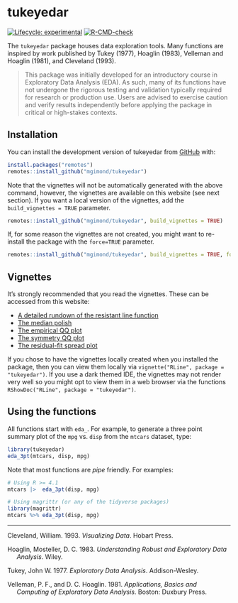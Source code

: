 
<!-- README.md is generated from README.Rmd. Please edit that file -->

# tukeyedar

<!-- badges: start -->

[![Lifecycle:
experimental](https://img.shields.io/badge/lifecycle-experimental-orange.svg)](https://lifecycle.r-lib.org/articles/stages.html#experimental)
[![R-CMD-check](https://github.com/mgimond/tukeyedar/actions/workflows/R-CMD-check.yaml/badge.svg)](https://github.com/mgimond/tukeyedar/actions/workflows/R-CMD-check.yaml)
<!-- badges: end -->

The `tukeyedar` package houses data exploration tools. Many functions
are inspired by work published by Tukey (1977), Hoaglin (1983), Velleman
and Hoaglin (1981), and Cleveland (1993).

> This package was initially developed for an introductory course in
> Exploratory Data Analysis (EDA). As such, many of its functions have
> not undergone the rigorous testing and validation typically required
> for research or production use. Users are advised to exercise caution
> and verify results independently before applying the package in
> critical or high-stakes contexts.

## Installation

You can install the development version of tukeyedar from
[GitHub](https://github.com/) with:

``` r
install.packages("remotes")
remotes::install_github("mgimond/tukeyedar")
```

Note that the vignettes will not be automatically generated with the
above command, however, the vignettes are available on this website (see
next section). If you want a local version of the vignettes, add the
`build_vignettes = TRUE` parameter.

``` r
remotes::install_github("mgimond/tukeyedar", build_vignettes = TRUE)
```

If, for some reason the vignettes are not created, you might want to
re-install the package with the `force=TRUE` parameter.

``` r
remotes::install_github("mgimond/tukeyedar", build_vignettes = TRUE, force=TRUE)
```

## Vignettes

It’s strongly recommended that you read the vignettes. These can be
accessed from this website:

- [A detailed rundown of the resistant line
  function](https://mgimond.github.io/tukeyedar/articles/RLine.html)
- [The median
  polish](https://mgimond.github.io/tukeyedar/articles/polish.html)
- [The empirical QQ
  plot](https://mgimond.github.io/tukeyedar/articles/qq.html)
- [The symmetry QQ
  plot](https://mgimond.github.io/tukeyedar/articles/symqq.html)
- [The residual-fit spread
  plot](https://mgimond.github.io/tukeyedar/articles/rfs.html)

If you chose to have the vignettes locally created when you installed
the package, then you can view them locally via
`vignette("RLine", package = "tukeyedar")`. If you use a dark themed
IDE, the vignettes may not render very well so you might opt to view
them in a web browser via the functions
`RShowDoc("RLine", package = "tukeyedar")`.

## Using the functions

All functions start with `eda_`. For example, to generate a three point
summary plot of the `mpg` vs. `disp` from the `mtcars` dataset, type:

``` r
library(tukeyedar)
eda_3pt(mtcars, disp, mpg)
```

Note that most functions are *pipe* friendly. For examples:

``` r
# Using R >= 4.1
mtcars |>  eda_3pt(disp, mpg)

# Using magrittr (or any of the tidyverse packages)
library(magrittr)
mtcars %>% eda_3pt(disp, mpg)
```

------------------------------------------------------------------------

<div id="refs" class="references csl-bib-body hanging-indent"
entry-spacing="0">

<div id="ref-visdata1993" class="csl-entry">

Cleveland, William. 1993. *Visualizing Data*. Hobart Press.

</div>

<div id="ref-understanding_eda1983" class="csl-entry">

Hoaglin, Mosteller, D. C. 1983. *Understanding Robust and Exploratory
Data Analysis*. Wiley.

</div>

<div id="ref-eda1977" class="csl-entry">

Tukey, John W. 1977. *Exploratory Data Analysis*. Addison-Wesley.

</div>

<div id="ref-applied_eda1981" class="csl-entry">

Velleman, P. F., and D. C. Hoaglin. 1981. *Applications, Basics and
Computing of Exploratory Data Analysis*. Boston: Duxbury Press.

</div>

</div>
